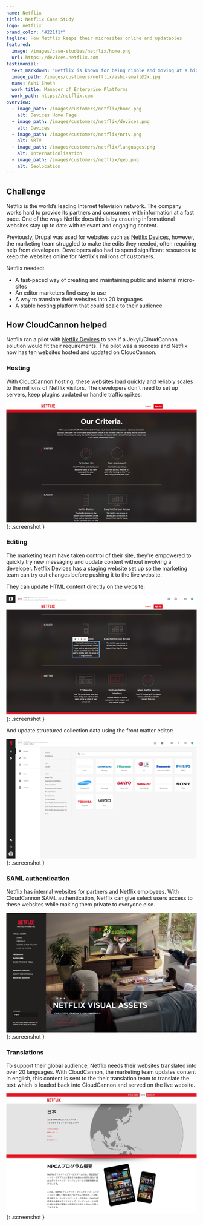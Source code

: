 ```yaml
---
name: Netflix
title: Netflix Case Study
logo: netflix
brand_color: "#221f1f"
tagline: How Netflix keeps their microsites online and updatables
featured:
  image: /images/case-studies/netflix/home.png
  url: https://devices.netflix.com
testimonial:
  text_markdown: "Netflix is known for being nimble and moving at a high pace. Partnering with CloudCannon enables my Enterprise Platforms Team at Netflix to deliver highly customizable microsites to our internal business partners rapidly so they can work at the speed of our customers."
  image_path: /images/customers/netflix/ashi-small@2x.jpg
  name: Ashi Sheth
  work_title: Manager of Enterprise Platforms
  work_path: https://netflix.com
overview:
  - image_path: /images/customers/netflix/home.png
    alt: Devices Home Page
  - image_path: /images/customers/netflix/devices.png
    alt: Devices
  - image_path: /images/customers/netflix/nrtv.png
    alt: NRTV
  - image_path: /images/customers/netflix/languages.png
    alt: Internationlisation
  - image_path: /images/customers/netflix/geo.png
    alt: Geolocation
---
```


## Challenge

Netflix is the world’s leading Internet television network. The company works hard to provide its partners and consumers with information at a fast pace. One of the ways Netflix does this is by ensuring informational websites stay up to date with relevant and engaging content.

Previously, Drupal was used for websites such as [Netflix Devices](https://devices.netflix.com), however, the marketing team struggled to make the edits they needed, often requiring help from developers. Developers also had to spend significant resources to keep the websites online for Netflix's millions of customers.

Netflix needed:

* A fast-paced way of creating and maintaining public and internal micro-sites
* An editor marketers find easy to use
* A way to translate their websites into 20 languages
* A stable hosting platform that could scale to their audience

## How CloudCannon helped

Netflix ran a pilot with [Netflix Devices](https://devices.netflix.com) to see if a Jekyll/CloudCannon solution would fit their requirements. The pilot was a success and Netflix now has ten websites hosted and updated on CloudCannon.

### Hosting

With CloudCannon hosting, these websites load quickly and reliably scales to the millions of Netflix visitors. The developers don't need to set up servers, keep plugins updated or handle traffic spikes.

![Netflix Devices Criteria](/images/case-studies/netflix/criteria.png){: .screenshot }

### Editing

The marketing team have taken control of their site, they're empowered to quickly try new messaging and update content without involving a developer. Netflix Devices has a staging website set up so the marketing team can try out changes before pushing it to the live website.

They can update HTML content directly on the website:

![Netflix Devices Inline](/images/case-studies/netflix/inline.png){: .screenshot }

And update structured collection data using the front matter editor:

![Netflix Devices Inline](/images/case-studies/netflix/collection.png){: .screenshot }

### SAML authentication

Netflix has internal websites for partners and Netflix employees. With CloudCannon SAML authentication, Netflix can give select users access to these websites while making them private to everyone else.

![Netflix Partner Marketing](/images/case-studies/netflix/partner.png){: .screenshot }

### Translations

To support their global audience, Netflix needs their websites translated into over 20 languages. With CloudCannon, the marketing team updates content in english, this content is sent to the their translation team to translate the text which is loaded back into CloudCannon and served on the live website.

![Creative services](/images/case-studies/netflix/translate.png){: .screenshot }
